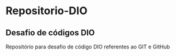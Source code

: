 # Repositorio-DIO
## Desafio de códigos DIO

Repositório para desafio de código DIO referentes ao GIT e GitHub

